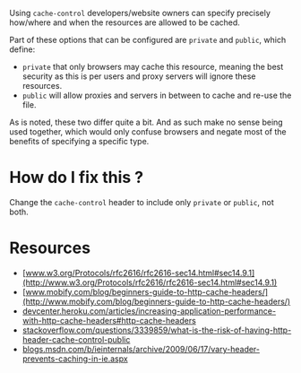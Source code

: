 Using `cache-control` developers/website owners can specify precisely how/where and when the resources are allowed to be cached.

Part of these options that can be configured are `private` and `public`, which define:

* `private` that only browsers may cache this resource, meaning the best security as this is per users and proxy servers will ignore these resources.
* `public` will allow proxies and servers in between to cache and re-use the file.

As is noted, these two differ quite a bit. And as such make no sense being used together, which would only confuse browsers and negate most of the benefits of specifying a specific type.

# How do I fix this ?

Change the `cache-control` header to include only `private` or `public`, not both.

# Resources

* [www.w3.org/Protocols/rfc2616/rfc2616-sec14.html#sec14.9.1](http://www.w3.org/Protocols/rfc2616/rfc2616-sec14.html#sec14.9.1)
* [www.mobify.com/blog/beginners-guide-to-http-cache-headers/](http://www.mobify.com/blog/beginners-guide-to-http-cache-headers/)
* [devcenter.heroku.com/articles/increasing-application-performance-with-http-cache-headers#http-cache-headers](https://devcenter.heroku.com/articles/increasing-application-performance-with-http-cache-headers#http-cache-headers)
* [stackoverflow.com/questions/3339859/what-is-the-risk-of-having-http-header-cache-control-public](http://stackoverflow.com/questions/3339859/what-is-the-risk-of-having-http-header-cache-control-public)
* [blogs.msdn.com/b/ieinternals/archive/2009/06/17/vary-header-prevents-caching-in-ie.aspx](http://blogs.msdn.com/b/ieinternals/archive/2009/06/17/vary-header-prevents-caching-in-ie.aspx)
